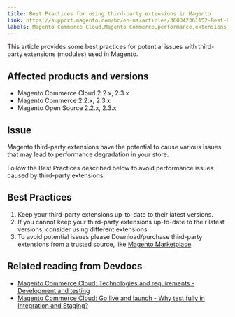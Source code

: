 ```yaml
---
title: Best Practices for using third-party extensions in Magento
link: https://support.magento.com/hc/en-us/articles/360042361152-Best-Practices-for-using-third-party-extensions-in-Magento
labels: Magento Commerce Cloud,Magento Commerce,performance,extensions,3rd-party extensions,best practices,2.3.x,third-party extensions,2.2.x
---
```


<p>This article provides some best practices for potential issues with third-party extensions (modules) used in Magento. </p>
<h2>Affected products and versions</h2>
<ul>
<li>Magento Commerce Cloud 2.2.x, 2.3.x</li>
<li>Magento Commerce 2.2.x, 2.3.x</li>
<li>Magento Open Source 2.2.x, 2.3.x</li>
</ul>
<h2>Issue</h2>
<p>Magento third-party extensions have the potential to cause various issues that may lead to performance degradation in your store.</p>
<p>Follow the Best Practices described below to avoid performance issues caused by third-party extensions.</p>
<h2>Best Practices</h2>
<ol>
<li>Keep your third-party extensions up-to-date to their latest versions.</li>
<li>If you cannot keep your third-party extensions up-to-date to their latest versions, consider using different extensions.</li>
<li>To avoid potential issues please Download/purchase third-party extensions from a trusted source, like <a href="https://marketplace.magento.com/extensions.html">Magento Marketplace</a>.</li>
</ol>
<h2>Related reading from Devdocs</h2>
<ul>
<li>
<a href="https://devdocs.magento.com/cloud/requirements/cloud-requirements.html#cloud-req-devtest">Magento Commerce Cloud: Technologies and requirements - Development and testing</a> </li>
<li>
<a href="https://devdocs.magento.com/cloud/live/live.html#whytest">Magento Commerce Cloud: Go live and launch - Why test fully in Integration and Staging?</a> </li>
</ul>
